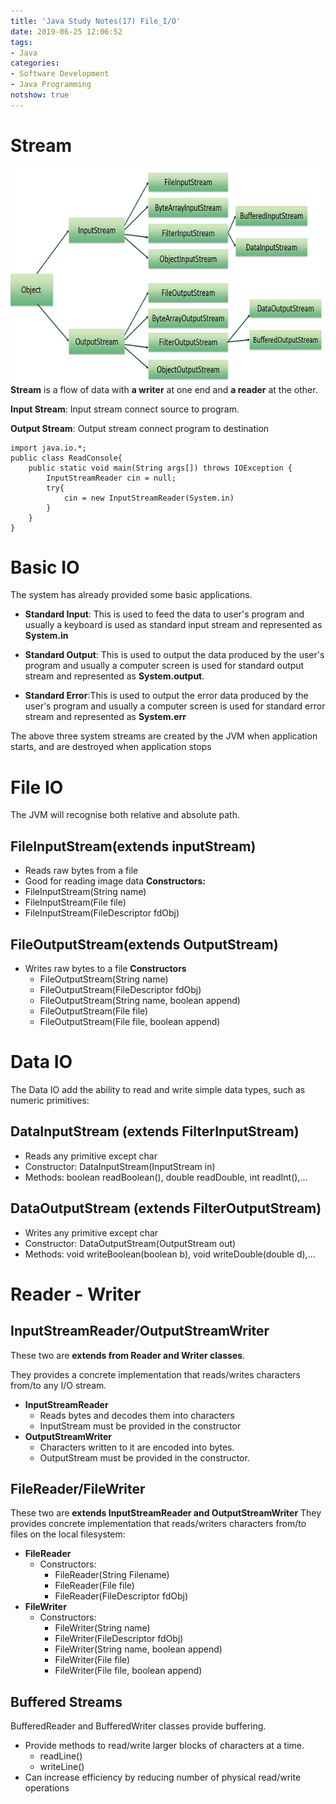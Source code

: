 ```yaml
---
title: 'Java Study Notes(17) File_I/O'
date: 2019-06-25 12:06:52
tags: 
- Java
categories: 
- Software Development
- Java Programming
notshow: true
---
```

# Stream
<img src="fileIO.png"
     alt="fileIO hierarchy"
     style="float: left; margin-right: 10px;" />


**Stream** is a flow of data with **a writer** at one end and **a reader** at the other.

**Input Stream**: Input stream connect source to program.

**Output Stream**: Output stream connect program to destination


```
import java.io.*;
public class ReadConsole{
    public static void main(String args[]) throws IOException {
        InputStreamReader cin = null;
        try{
            cin = new InputStreamReader(System.in)
        }
    }
}
```

# Basic IO

The system has already provided some basic applications.

* **Standard Input**: This is used to feed the data to user's program and usually a keyboard is used as standard input stream and represented as **System.in**

* **Standard Output**: This is used to output the data produced by the user's program and usually a computer screen is used for standard output stream and represented as **System.output**.

* **Standard Error**:This is used to output the error data produced by the user's program and usually a computer screen is used for standard error stream and represented as **System.err**

The above three system streams are created by the JVM when application starts, and are destroyed when application stops

# File IO

The JVM will recognise both relative and absolute path.

## FileInputStream(extends inputStream)

  * Reads raw bytes from a file
  * Good for reading image data
  **Constructors:** 
  * FileInputStream(String name)
  * FileInputStream(File file)
  * FileInputStream(FileDescriptor fdObj)
  
## FileOutputStream(extends OutputStream)
* Writes raw bytes to a file
  **Constructors**
  * FileOutputStream(String name)
  * FileOutputStream(FileDescriptor fdObj)
  * FileOutputStream(String name, boolean append)
  * FileOutputStream(File file)
  * FileOutputStream(File file, boolean append)

# Data IO

The Data IO add the ability to read and write simple data types, such as numeric primitives:

## DataInputStream (extends FilterInputStream)
- Reads any primitive except char
- Constructor: DataInputStream(InputStream in)
- Methods: boolean readBoolean(), double readDouble, int readInt(),...
  
## DataOutputStream (extends FilterOutputStream)
- Writes any primitive except char
- Constructor: DataOutputStream(OutputStream out)
- Methods: void writeBoolean(boolean b), void writeDouble(double d),...

# Reader - Writer

## InputStreamReader/OutputStreamWriter
These two are **extends from Reader and Writer classes**. 

They provides a concrete implementation that reads/writes characters from/to any I/O stream.
* **InputStreamReader**
  * Reads bytes and decodes them into characters
  * InputStream must be provided in the constructor
* **OutputStreamWriter**
  * Characters written to it are encoded into bytes.
  * OutputStream must be provided in the constructor.



## FileReader/FileWriter

These two are **extends InputStreamReader and OutputStreamWriter**
They provides concrete implementation that reads/writers characters from/to files on the local filesystem:
  * **FileReader**
    * Constructors: 
      * FileReader(String Filename)
      * FileReader(File file)
      * FileReader(FileDescriptor fdObj)
  * **FileWriter**
    * Constructors: 
      * FileWriter(String name)
      * FileWriter(FileDescriptor fdObj)
      * FileWriter(String name, boolean append)
      * FileWriter(File file)
      * FileWriter(File file, boolean append)

## Buffered Streams
BufferedReader and BufferedWriter classes provide buffering.
* Provide methods to read/write larger blocks of characters at a time.
  * readLine()
  * writeLine()
* Can increase efficiency by reducing number of physical read/write operations